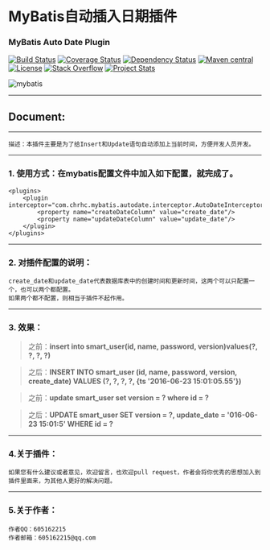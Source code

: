 # MyBatis自动插入日期插件 #

### MyBatis Auto Date Plugin ###

[![Build Status](https://travis-ci.org/mybatis/mybatis-3.svg?branch=master)](https://travis-ci.org/mybatis/mybatis-3)
[![Coverage Status](https://coveralls.io/repos/mybatis/mybatis-3/badge.svg?branch=master&service=github)](https://coveralls.io/github/mybatis/mybatis-3?branch=master)
[![Dependency Status](https://www.versioneye.com/user/projects/56199c04a193340f320005d3/badge.svg?style=flat)](https://www.versioneye.com/user/projects/56199c04a193340f320005d3)
[![Maven central](https://maven-badges.herokuapp.com/maven-central/org.mybatis/mybatis/badge.svg)](https://maven-badges.herokuapp.com/maven-central/org.mybatis/mybatis)
[![License](http://img.shields.io/:license-apache-brightgreen.svg)](http://www.apache.org/licenses/LICENSE-2.0.html)
[![Stack Overflow](http://img.shields.io/:stack%20overflow-mybatis-brightgreen.svg)](http://stackoverflow.com/questions/tagged/mybatis)
[![Project Stats](https://www.openhub.net/p/mybatis/widgets/project_thin_badge.gif)](https://www.openhub.net/p/mybatis)

![mybatis](http://mybatis.github.io/images/mybatis-logo.png)

----------

## Document: ##
	
----------

	描述：本插件主要是为了给Insert和Update语句自动添加上当前时间，方便开发人员开发。

----------
### 1. 使用方式：在mybatis配置文件中加入如下配置，就完成了。 ###
	<plugins>
		<plugin interceptor="com.chrhc.mybatis.autodate.interceptor.AutoDateInterceptor">
			<property name="createDateColumn" value="create_date"/>
			<property name="updateDateColumn" value="update_date"/>
		</plugin>
	</plugins>
----------

### 2. 对插件配置的说明： ###
	
	create_date和update_date代表数据库表中的创建时间和更新时间，这两个可以只配置一个，也可以两个都配置。
	如果两个都不配置，则相当于插件不起作用。


----------

### 3. 效果： ###
> 之前：**insert into smart_user(id, name, password, version)values(?, ?, ?, ?)**

> 之后：**INSERT INTO smart_user (id, name, password, version, create_date) VALUES (?, ?, ?, ?, {ts '2016-06-23 15:01:05.55'})**

> 之前：**update smart_user set version = ? where id = ?**

> 之后：**UPDATE smart_user SET version = ?, update_date = '016-06-23 15:01:5' WHERE id = ?**

----------


### 4.关于插件： ###
	如果您有什么建议或者意见，欢迎留言，也欢迎pull request，作者会将你优秀的思想加入到插件里面来，为其他人更好的解决问题。

----------

### 5.关于作者： ###
	作者QQ：605162215
	作者邮箱：605162215@qq.com
